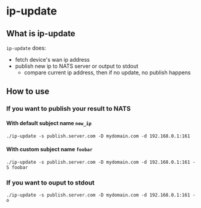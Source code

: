 # ip-update

## What is ip-update

`ip-update` does:
- fetch device's wan ip address
- publish new ip to NATS server or output to stdout
  - compare current ip address, then if no update, no publish happens

## How to use

### If you want to publish your result to NATS

#### With default subject name `new_ip`

```
./ip-update -s publish.server.com -D mydomain.com -d 192.168.0.1:161
```

#### With custom subject name `foobar`

```
./ip-update -s publish.server.com -D mydomain.com -d 192.168.0.1:161 -S foobar
```

### If you want to ouput to stdout

```
./ip-update -s publish.server.com -D mydomain.com -d 192.168.0.1:161 -o
```
